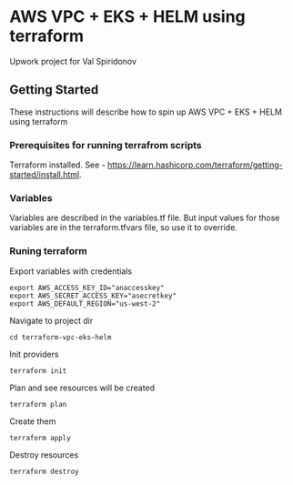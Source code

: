 # AWS VPC + EKS + HELM using terraform

Upwork project for Val Spiridonov

## Getting Started

These instructions will describe how to spin up AWS VPC + EKS + HELM using terraform

### Prerequisites for running terrafrom scripts

Terraform installed. See - https://learn.hashicorp.com/terraform/getting-started/install.html.

### Variables

Variables are described in the variables.tf file. But input values for those variables are in the terraform.tfvars file, so use it to override.

### Runing terraform

Export variables with credentials
```
export AWS_ACCESS_KEY_ID="anaccesskey"
export AWS_SECRET_ACCESS_KEY="asecretkey"
export AWS_DEFAULT_REGION="us-west-2"
```
Navigate to project dir
```
cd terraform-vpc-eks-helm
```
Init providers
```
terraform init
```
Plan and see resources will be created
```
terraform plan
```
Create them
```
terraform apply
```
Destroy resources 
```
terraform destroy
```
